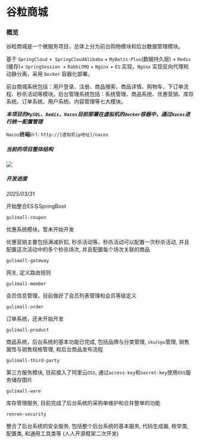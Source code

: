 # 谷粒商城

### 概览

谷粒商城是一个微服务项目，总体上分为前台购物模块和后台数据管理模块。

基于 `SpringCloud` +` SpringCloudAlibaba` + `MyBatis-Plus`(数据持久层) + `Redis` (缓存)+ `SpringSession `+ `RabbitMQ` + `Nginx` + `ES` 实现，`Nginx` 实现反向代理和动静分离，采用 `Docker` 容器化部署。

前台商城系统包括：用户登录、注册、商品搜索、商品详情、购物车、下订单流程、秒杀活动等模块。后台管理系统包括：系统管理、商品系统、优惠营销、库存系统、订单系统、用户系统、内容管理等七大模块。

***本项目的`MySQL`、`Redis`、`Nacos`目前部署在虚拟机的`docker`容器中，通过`Nacos`进行统一配置管理***

`Nacos`**终端**`Url`: `http://[虚拟机ip地址]/nacos`

##### **当前的项目整体结构**

![](https://img.picui.cn/free/2024/12/30/6772477b11f9f.png)

##### **开发进度**

*2025/03/31*

开始整合ES与SpringBoot

`gulimall-coupon`

优惠系统模块，暂未开始开发

优惠营销主要包括满减折扣, 秒杀活动等。秒杀活动可以配置一次秒杀活动, 并且配置这次活动中的多个秒杀场次, 并且配置每个场次关联的商品

`gulimall-gateway`

网关, 定义路由规则

`gulimall-member`

会员信息管理，目前做好了会员列表管理和会员等级定义

`gulimall-order`

订单系统，还未开始开发

`gulimall-product`

商品系统，后台系统的基本功能已完成, 包括品牌与分类管理, `sku`/`spu`管理, 销售属性与销售规格管理, 和后台商品发布流程

`gulimall-third-party`

第三方服务模块, 目前接入了阿里云`OSS`, 通过`access-key`和`secret-key`使用`OSS`服务储存图片

`gulimall-ware`

库存管理服务, 目前完成了后台系统的采购单维护和合并整单的功能

`renren-security`

整合了后台系统的安全服务, 包括整个后台系统的基本服务, 代码生成器, 枚举类, 配置类, 和通用工具类等 (人人开源框架二次开发)
